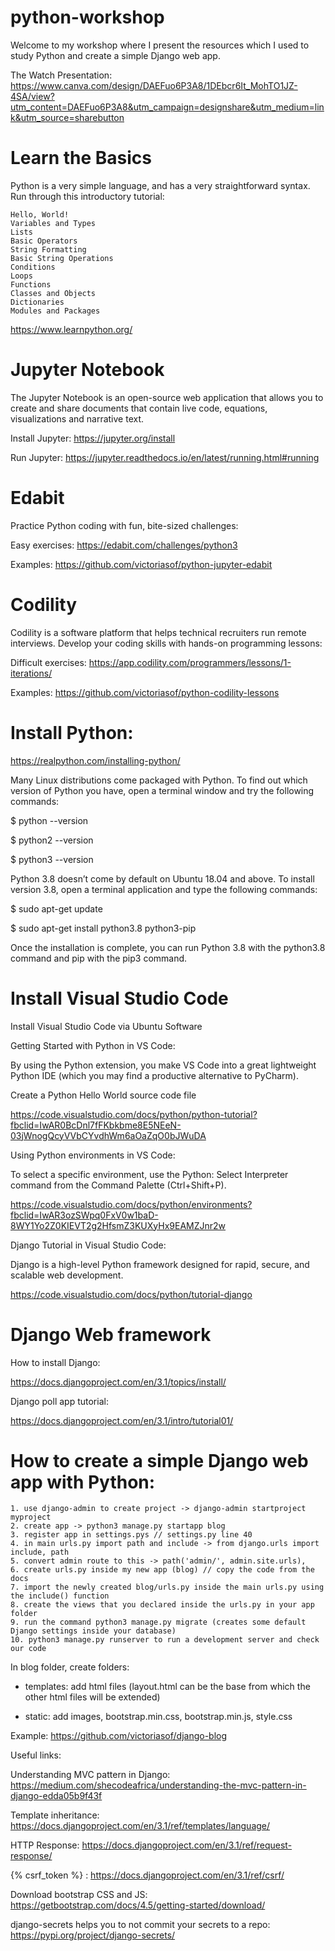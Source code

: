 # python-workshop

Welcome to my workshop where I present the resources which I used to study Python and create a simple Django web app.

The Watch Presentation:
https://www.canva.com/design/DAEFuo6P3A8/1DEbcr6It_MohTO1JZ-4SA/view?utm_content=DAEFuo6P3A8&utm_campaign=designshare&utm_medium=link&utm_source=sharebutton


# Learn the Basics

Python is a very simple language, and has a very straightforward syntax. Run through this introductory tutorial:

    Hello, World!
    Variables and Types
    Lists
    Basic Operators
    String Formatting
    Basic String Operations
    Conditions
    Loops
    Functions
    Classes and Objects
    Dictionaries
    Modules and Packages

https://www.learnpython.org/


# Jupyter Notebook

The Jupyter Notebook is an open-source web application that allows you to create and share documents that contain live code, equations, visualizations and narrative text.

Install Jupyter: https://jupyter.org/install

Run Jupyter: https://jupyter.readthedocs.io/en/latest/running.html#running


# Edabit 

Practice Python coding with fun, bite-sized challenges:

Easy exercises: https://edabit.com/challenges/python3

Examples: https://github.com/victoriasof/python-jupyter-edabit


# Codility 

Codility is a software platform that helps technical recruiters run remote interviews. Develop your coding skills with hands-on programming lessons:

Difficult exercises: https://app.codility.com/programmers/lessons/1-iterations/

Examples: https://github.com/victoriasof/python-codility-lessons


# Install Python: 

https://realpython.com/installing-python/

Many Linux distributions come packaged with Python. To find out which version of Python you have, open a terminal window and try the following commands:

$ python --version

$ python2 --version

$ python3 --version


Python 3.8 doesn’t come by default on Ubuntu 18.04 and above. To install version 3.8, open a terminal application and type the following commands:

$ sudo apt-get update

$ sudo apt-get install python3.8 python3-pip

Once the installation is complete, you can run Python 3.8 with the python3.8 command and pip with the pip3 command.



# Install Visual Studio Code 

Install Visual Studio Code via Ubuntu Software


Getting Started with Python in VS Code: 

By using the Python extension, you make VS Code into a great lightweight Python IDE (which you may find a productive alternative to PyCharm).


Create a Python Hello World source code file

https://code.visualstudio.com/docs/python/python-tutorial?fbclid=IwAR0BcDnl7fFKbkbme8E5NEeN-03jWnogQcyVVbCYvdhWm6aOaZqO0bJWuDA


Using Python environments in VS Code:

To select a specific environment, use the Python: Select Interpreter command from the Command Palette (Ctrl+Shift+P).

https://code.visualstudio.com/docs/python/environments?fbclid=IwAR3ozSWpq0FxV0w1baD-8WY1Yo2Z0KIEVT2g2HfsmZ3KUXyHx9EAMZJnr2w


Django Tutorial in Visual Studio Code:

Django is a high-level Python framework designed for rapid, secure, and scalable web development. 

https://code.visualstudio.com/docs/python/tutorial-django


# Django Web framework 


How to install Django:

https://docs.djangoproject.com/en/3.1/topics/install/


Django poll app tutorial:

https://docs.djangoproject.com/en/3.1/intro/tutorial01/


# How to create a simple Django web app with Python:

    1. use django-admin to create project -> django-admin startproject myproject
    2. create app -> python3 manage.py startapp blog
    3. register app in settings.pys // settings.py line 40
    4. in main urls.py import path and include -> from django.urls import include, path
    5. convert admin route to this -> path('admin/', admin.site.urls),
    6. create urls.py inside my new app (blog) // copy the code from the docs
    7. import the newly created blog/urls.py inside the main urls.py using the include() function
    8. create the views that you declared inside the urls.py in your app folder
    9. run the command python3 manage.py migrate (creates some default Django settings inside your database)
    10. python3 manage.py runserver to run a development server and check our code


In blog folder, create folders:

- templates: add html files (layout.html can be the base from which the other html files will be extended)

- static: add images, bootstrap.min.css, bootstrap.min.js, style.css


Example: https://github.com/victoriasof/django-blog

Useful links:

Understanding MVC pattern in Django: https://medium.com/shecodeafrica/understanding-the-mvc-pattern-in-django-edda05b9f43f

Template inheritance: https://docs.djangoproject.com/en/3.1/ref/templates/language/

HTTP Response: https://docs.djangoproject.com/en/3.1/ref/request-response/

{% csrf_token %} : https://docs.djangoproject.com/en/3.1/ref/csrf/

Download bootstrap CSS and JS: https://getbootstrap.com/docs/4.5/getting-started/download/

django-secrets helps you to not commit your secrets to a repo: https://pypi.org/project/django-secrets/


